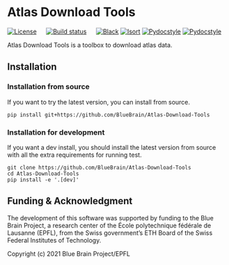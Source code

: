 # Atlas Download Tools

<p>
<a href="https://github.com/BlueBrain/Atlas-Download-Tools/blob/master/LICENSE.md"><img src="https://img.shields.io/github/license/BlueBrain/Atlas-Download-Tools" alt="License" /></a>
&emsp;
<a href="https://github.com/BlueBrain/Atlas-Download-Tools/actions?query=workflow%3A%22ci+testing%22+branch%3Amain+"><img src="https://img.shields.io/github/workflow/status/BlueBrain/Atlas-Download-Tools/ci%20testing/master" alt="Build status" /></a>
&emsp;
<a href="https://github.com/psf/black"><img src="https://img.shields.io/badge/code%20style-black-000000.svg" alt="Black"></a>
<a href="https://pycqa.github.io/isort/"><img src="https://img.shields.io/badge/%20imports-isort-%231674b1?style=flat&labelColor=ef8336" alt="Isort"></a>
<a href="http://www.pydocstyle.org/"><img src="https://img.shields.io/badge/docstrings-pydocstyle-informational" alt="Pydocstyle"></a>
<a href="https://flake8.pycqa.org/"><img src="https://img.shields.io/badge/PEP8-flake8-informational" alt="Pydocstyle"></a>
</p>

Atlas Download Tools is a toolbox to download atlas data.

## Installation


### Installation from source
If you want to try the latest version, you can install from source.
```shell script
pip install git+https://github.com/BlueBrain/Atlas-Download-Tools
```

### Installation for development
If you want a dev install, you should install the latest version from source with
all the extra requirements for running test.
```shell script
git clone https://github.com/BlueBrain/Atlas-Download-Tools
cd Atlas-Download-Tools
pip install -e '.[dev]'
```


## Funding & Acknowledgment

The development of this software was supported by funding to the Blue Brain Project, a research center of the École polytechnique fédérale de Lausanne (EPFL), from the Swiss government’s ETH Board of the Swiss Federal Institutes of Technology.

Copyright (c) 2021 Blue Brain Project/EPFL